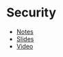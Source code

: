 # Security

* [Notes](notes)
* [Slides](http://cdn.cs50.net/cscie1a/2017/fall/lectures/security/security.pdf)
* [Video](https://video.cs50.net/cscie1a/2017/fall/lectures/security)
